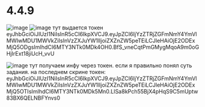 # 4.4.9
![image](https://user-images.githubusercontent.com/118367326/217796892-bb9dc44a-b380-4177-a58d-c9554741ed35.png)
![image](https://user-images.githubusercontent.com/118367326/217796959-49b2ad7e-b6a3-4dba-b3d8-80ae85d3763e.png)
тут выдается токен eyJhbGciOiJIUzI1NiIsInR5cCI6IkpXVCJ9.eyJpZCI6IjYzZTRjZGFmNmY4YmVlMWIwMDU1MWVkZiIsInVzZXJuYW1lIjoiZXZnZW5peTEiLCJleHAiOjE2ODExMjQ5ODgsImlhdCI6MTY3NTk0MDk4OH0.BfS_vneCqtPmGMygMqoA9m0oGHjIrExt18jiUcH_vvU

![image](https://user-images.githubusercontent.com/118367326/217797152-86a70bce-4be0-4aa8-850e-7ea355edf578.png)
тут получаем инфу через токен. если я правильно понял суть задания.
на последнем скрине токен: eyJhbGciOiJIUzI1NiIsInR5cCI6IkpXVCJ9.eyJpZCI6IjYzZTRjZGFmNmY4YmVlMWIwMDU1MWVkZiIsInVzZXJuYW1lIjoiZXZnZW5peTEiLCJleHAiOjE2ODExMjQ5OTIsImlhdCI6MTY3NTk0MDk5Mn0.LlSa8kPch55BjX4pHqS9C5mUptw83BX6QELNBFYnvs0
